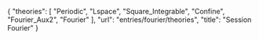 {
    "theories": [
        "Periodic",
        "Lspace",
        "Square_Integrable",
        "Confine",
        "Fourier_Aux2",
        "Fourier"
    ],
    "url": "entries/fourier/theories",
    "title": "Session Fourier"
}